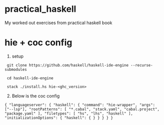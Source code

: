 # practical_haskell
My worked out exercises from practical haskell book

# hie + coc config
1. setup

```
 git clone https://github.com/haskell/haskell-ide-engine --recurse-submodules
```
```
 cd haskell-ide-engine
```
```
 stack ./install.hs hie-<ghc_version>
```

2. Below is the coc config

`{
"languageserver": {
  "haskell": {
    "command": "hie-wrapper",
    "args": ["--lsp"],
    "rootPatterns": [
      "*.cabal",
      "stack.yaml",
      "cabal.project",
      "package.yaml"
    ],
    "filetypes": [
      "hs",
      "lhs",
      "haskell"
    ],
    "initializationOptions": {
      "haskell": {
      }
    }
  }
}
}`

